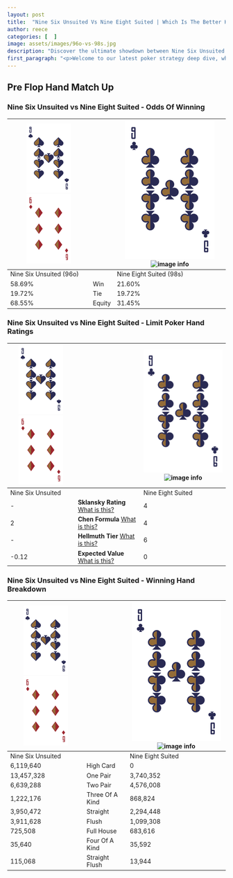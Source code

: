 ```yaml
---
layout: post
title:  "Nine Six Unsuited Vs Nine Eight Suited | Which Is The Better Hand In Poker? A Complete Guide"
author: reece
categories: [  ]
image: assets/images/96o-vs-98s.jpg
description: "Discover the ultimate showdown between Nine Six Unsuited and Nine Eight Suited in poker! Uncover the odds, strategies, and scenarios where one hand triumphs over the other. Get ready to up your poker game with this thrilling analysis."
first_paragraph: "<p>Welcome to our latest poker strategy deep dive, where we're pitting two distinct hands against each other in a high-stakes showdown: Nine Six Unsuited vs Nine Eight Suited.</p><p>In the dynamic world of poker, every decision counts, and knowing which hand holds the upper hand is key to your success at the table.</p><p>In this article, we'll dissect these two hands, explore the scenarios where one dominates the other, and equip you with the knowledge to make strategic choices that can tip the odds in your favor.</p><p>Get ready to unravel the intriguing dynamics of these poker hands and elevate your game to new heights.</p>"
---
```




[comment]: # (sp0)

## Pre Flop Hand Match Up

<div class="table hand-ratings" markdown="1"> 



### Nine Six Unsuited vs Nine Eight Suited - Odds Of Winning


    
| ![image info](assets/images/hand1/9.png) ![image info](assets/images/hand1/6o.png) |  | ![image info](assets/images/hand2/9.png) ![image info](assets/images/hand2/8s.png) |
| -------- | -------- | -------- |
| Nine Six Unsuited (96o) |  | Nine Eight Suited (98s) |
| 58.69% | Win | 21.60% |
| 19.72% | Tie | 19.72% |
| 68.55% | Equity | 31.45% |




[comment]: # (sp1)



### Nine Six Unsuited vs Nine Eight Suited - Limit Poker Hand Ratings


    
| ![image info](assets/images/hand1/9.png) ![image info](assets/images/hand1/6o.png) |  | ![image info](assets/images/hand2/9.png) ![image info](assets/images/hand2/8s.png) |
| -------- | -------- | -------- |
| Nine Six Unsuited |  | Nine Eight Suited |
| - | **Sklansky Rating** [What is this?](/sklansky-rating-explained) | 4 |
| 2 | **Chen Formula** [What is this?](/chen-formula-explained) | 4 |
| - | **Hellmuth Tier** [What is this?](/Hellmuth-tier-explained) | 6 |
| -0.12 | **Expected Value** [What is this?](/expected-value-explained) | 0 |




[comment]: # (sp2)



### Nine Six Unsuited vs Nine Eight Suited - Winning Hand Breakdown


    
| ![image info](assets/images/hand1/9.png) ![image info](assets/images/hand1/6o.png) |  | ![image info](assets/images/hand2/9.png) ![image info](assets/images/hand2/8s.png) |
| -------- | -------- | -------- |
| Nine Six Unsuited |  | Nine Eight Suited |
| 6,119,640 | High Card | 0 |
| 13,457,328 | One Pair | 3,740,352 |
| 6,639,288 | Two Pair | 4,576,008 |
| 1,222,176 | Three Of A Kind | 868,824 |
| 3,950,472 | Straight | 2,294,448 |
| 3,911,628 | Flush | 1,099,308 |
| 725,508 | Full House | 683,616 |
| 35,640 | Four Of A Kind | 35,592 |
| 115,068 | Straight Flush | 13,944 |




[comment]: # (sp3)



</div>

[comment]: # (sp4)



[comment]: # (sp5)

